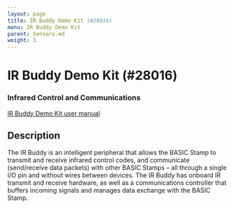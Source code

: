 ```yaml
---
layout: page
title: IR Buddy Demo Kit (#28016)
menu: IR Buddy Demo Kit
parent: Sensors.md
weight: 3
---
```

# IR Buddy Demo Kit (#28016)
### Infrared Control and Communications

[IR Buddy Demo Kit user manual](http://www2.elo.utfsm.cl/~mineducagv/docs/ListaDetalladadeModulos/Docum_IRB.pdf)

## Description

The IR Buddy is an intelligent peripheral that allows the BASIC Stamp to transmit and receive infrared control codes, and communicate (send/receive data packets) with other BASIC Stamps – all through a single I/O pin and without wires between devices. The IR Buddy has onboard IR transmit and receive hardware, as well as a communications controller that buffers incoming signals and manages data exchange with the BASIC Stamp.


